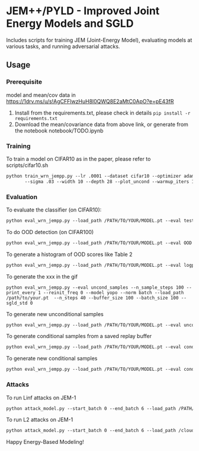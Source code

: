 # JEM++/PYLD - Improved Joint Energy Models and SGLD

Includes scripts for training JEM (Joint-Energy Model), evaluating models at various tasks, and running adversarial attacks.

## Usage

### Prerequisite 

model and mean/cov data in  https://1drv.ms/u/s!AgCFFlwzHuH8l0QWQ8E2aMtC0ApO?e=pE43fR

1. Install from the requirements.txt, please check in details ```pip install -r requirements.txt```
2. Download the mean/covariance data from above link, or generate from the notebook notebook/TODO.ipynb


### Training

To train a model on CIFAR10 as in the paper, please refer to scripts/cifar10.sh

```markdown
python train_wrn_jempp.py --lr .0001 --dataset cifar10 --optimizer adam --p_x_weight 1.0 --p_y_given_x_weight 1.0 --p_x_y_weight 0.0 \
       --sigma .03 --width 10 --depth 28 --plot_uncond --warmup_iters 1000 
```

### Evaluation

To evaluate the classifier (on CIFAR10):
```markdown
python eval_wrn_jempp.py --load_path /PATH/TO/YOUR/MODEL.pt --eval test_clf --dataset cifar_test
```
To do OOD detection (on CIFAR100)
```markdown
python eval_wrn_jempp.py --load_path /PATH/TO/YOUR/MODEL.pt --eval OOD --ood_dataset cifar_100
```
To generate a histogram of OOD scores like Table 2
```markdown
python eval_wrn_jempp.py --load_path /PATH/TO/YOUR/MODEL.pt --eval logp_hist --datasets cifar10 svhn 
```

To generate the xxx in the gif
```shell script
python eval_wrn_jempp.py --eval uncond_samples --n_sample_steps 100 --print_every 1 --reinit_freq 0 --model yopo --norm batch --load_path /path/to/your.pt  --n_steps 40 --buffer_size 100 --batch_size 100 --sgld_std 0
```

To generate new unconditional samples
```markdown
python eval_wrn_jempp.py --load_path /PATH/TO/YOUR/MODEL.pt --eval uncond_samples --n_sample_steps {THE_MORE_THE_BETTER (1000 minimum)} --buffer_size 10000 --n_steps 40 --print_every 100 --reinit_freq 0.05
```
To generate conditional samples from a saved replay buffer
```markdown
python eval_wrn_jempp.py --load_path /PATH/TO/YOUR/MODEL.pt --eval cond_samples 
```
To generate new conditional samples
```markdown
python eval_wrn_jempp.py --load_path /PATH/TO/YOUR/MODEL.pt --eval cond_samples --n_sample_steps {THE_MORE_THE_BETTER (1000 minimum)} --buffer_size 10000 --n_steps 40 --print_every 10 --reinit_freq 0.05 --fresh_samples
 ```


### Attacks

To run Linf attacks on JEM-1
```markdown
python attack_model.py --start_batch 0 --end_batch 6 --load_path /PATH/TO/YOUR/MODEL.pt --exp_name /YOUR/EXP/NAME --n_steps_refine 1 --distance Linf --random_init --n_dup_chains 5 --base_dir /PATH/TO/YOUR/EXPERIMENTS/DIRECTORY
```
To run L2 attacks on JEM-1
```markdown
python attack_model.py --start_batch 0 --end_batch 6 --load_path /cloud_storage/BEST_jempp.pt --exp_name rerun_jempp_1_step_5_dup_l2_no_sigma_REDO --n_steps_refine 1 --distance L2 --random_init --n_dup_chains 5 --sigma 0.0 --base_dir /cloud_storage/adv_results &
 ```
 

Happy Energy-Based Modeling! 
